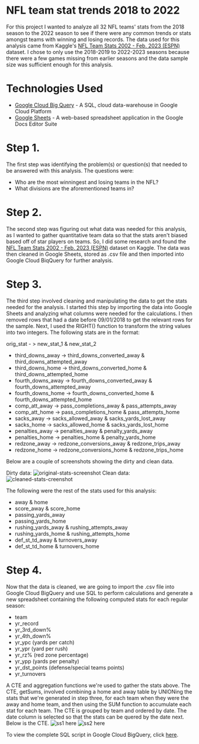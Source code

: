 # NFL team stat trends 2018 to 2022
For this project I wanted to analyze all 32 NFL teams' stats from the 2018 season to the 2022 season to see if there were any common trends or stats amongst teams with winning and losing records. The data used for this analysis came from Kaggle's [NFL Team Stats 2002 - Feb. 2023 (ESPN)](https://www.kaggle.com/datasets/cviaxmiwnptr/nfl-team-stats-20022019-espn) dataset. I chose to only use the 
2018-2019 to 2022-2023 seasons because there were a few games missing from earlier seasons and the data sample size was sufficient enough for this analysis.

# Technologies Used

- [Google Cloud Big Query](https://cloud.google.com/bigquery?hl=en) - A SQL, cloud data-warehouse in Google Cloud Platform
- [Google Sheets](https://www.google.com/sheets/about/) - A web-based spreadsheet application in the Google Docs Editor Suite


# Step 1.
The first step was identifying the problem(s) or question(s) that needed to be answered with this analysis. The questions were:
  - Who are the most winningest and losing teams in the NFL?
  - What divisions are the aforementioned teams in? 

# Step 2.
The second step was figuring out what data was needed for this analysis, as I wanted to gather quantitative team data so that the stats aren't biased based off of star players on teams. So, I did some research and found the [NFL Team Stats 2002 - Feb. 2023 (ESPN)](https://www.kaggle.com/datasets/cviaxmiwnptr/nfl-team-stats-20022019-espn) dataset on Kaggle.  The data was then cleaned in Google Sheets, stored as .csv file and then imported into Google Cloud BiqQuery for further analysis. 

# Step 3.
The third step involved cleaning and manipulating the data to get the stats needed for the analysis. I started this step by importing the data into Google Sheets and analyzing what columns were needed for the calculations. I then removed rows that had a date before 09/01/2018 to get the relevant rows for the sample. Next, I used the RIGHT() function to transform the string values into two integers. The following stats are in the format:
  
  orig_stat - > new_stat_1 & new_stat_2
  - third_downs_away -> third_downs_converted_away & third_downs_attempted_away
  - third_downs_home -> third_downs_converted_home & third_downs_attempted_home
  - fourth_downs_away -> fourth_downs_converted_away & fourth_downs_attempted_away
  - fourth_downs_home -> fourth_downs_converted_home & fourth_downs_attempted_home
  - comp_att_away -> pass_completions_away & pass_attempts_away
  - comp_att_home -> pass_completions_home & pass_attempts_home
  - sacks_away -> sacks_allowed_away & sacks_yards_lost_away
  - sacks_home -> sacks_allowed_home & sacks_yards_lost_home
  - penalties_away -> penalties_away & penalty_yards_away
  - penalties_home -> penalties_home & penalty_yards_home
  - redzone_away -> redzone_conversions_away & redzone_trips_away
  - redzone_home -> redzone_conversions_home & redzone_trips_home

Below are a couple of screenshots showing the dirty and clean data.

Dirty data:
![original-stats-screenshot ](https://github.com/ShaunJPartridge/Data-Analytics-Portfolio/assets/47838616/628744dd-b33d-437e-9e6b-b18b3466bbd6)
Clean data:
![cleaned-stats-creenshot](https://github.com/ShaunJPartridge/Data-Analytics-Portfolio/assets/47838616/0799ae65-8b5a-4439-a109-ac77eb309a8b)


The following were the rest of the stats used for this analysis:
  - away & home
  - score_away & score_home
  - passing_yards_away
  - passing_yards_home
  - rushing_yards_away & rushing_attempts_away
  - rushing_yards_home & rushing_attempts_home
  - def_st_td_away & turnovers_away
  - def_st_td_home & turnovers_home


# Step 4.
Now that the data is cleaned, we are going to import the .csv file into Google Cloud BigQuery and use SQL to perform calculations and generate a new spreadsheet
containing the following computed stats for each regular season:
  - team
  - yr_record
  - yr_3rd_down%
  - yr_4th_down%
  - yr_ypc (yards per catch)
  - yr_ypr (yard per rush)
  - yr_rz% (red zone percentage)
  - yr_ypp (yards per penalty)
  - yr_dst_points (defense/special teams points)
  - yr_turnovers

A CTE and aggregation functions we're used to gather the stats above. The CTE, getSums, involved combining a home and away table by UNIONing the stats that we're generated in step three, for each team when they were the away and home team, and then using the SUM function to accumulate each stat for each team. The CTE is grouped by team and ordered by date. The date column is selected so that the stats can be quered by the date next. Below is the CTE.
![ss1 here](https://console.cloud.google.com/bigquery?sq=129548345512:86c4bff89dd0408da67dd4211b61c7d3)
![ss2 here](https://console.cloud.google.com/bigquery?sq=129548345512:86c4bff89dd0408da67dd4211b61c7d3)


To view the complete SQL script in Google Cloud BigQuery, click [here](https://console.cloud.google.com/bigquery?sq=129548345512:86c4bff89dd0408da67dd4211b61c7d3).

